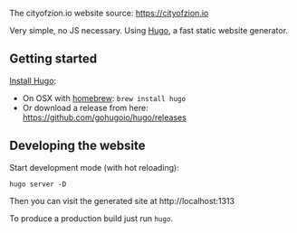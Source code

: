 The cityofzion.io website source: https://cityofzion.io

Very simple, no JS necessary. Using [Hugo](https://gohugo.io/), a fast static website generator.

## Getting started

[Install Hugo](https://gohugo.io/getting-started/installing/):

* On OSX with [homebrew](https://brew.sh/): `brew install hugo`
* Or download a release from here: https://github.com/gohugoio/hugo/releases


## Developing the website

Start development mode (with hot reloading):

    hugo server -D

Then you can visit the generated site at http://localhost:1313

To produce a production build just run `hugo`.
